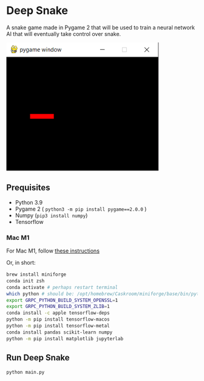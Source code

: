 # Deep Snake

A snake game made in Pygame 2 that will be used to train a neural network AI that will eventually take control over snake.

![Screenshot of Deep Snake](screenshot.png "Screenshot of Deep Snake")

## Prequisites

- Python 3.9
- Pygame 2 ( `python3 -m pip install pygame==2.0.0` )
- Numpy (`pip3 install numpy`)
- Tensorflow

### Mac M1
For Mac M1, follow [these instructions](https://mobiarch.wordpress.com/2021/09/24/installing-tensorflow-in-macos-m1-chip/)

Or, in short:
```sh
brew install miniforge
conda init zsh
conda activate # perhaps restart terminal
which python # should be: /opt/homebrew/Caskroom/miniforge/base/bin/python
export GRPC_PYTHON_BUILD_SYSTEM_OPENSSL=1
export GRPC_PYTHON_BUILD_SYSTEM_ZLIB=1
conda install -c apple tensorflow-deps
python -m pip install tensorflow-macos
python -m pip install tensorflow-metal
conda install pandas scikit-learn numpy
python -m pip install matplotlib jupyterlab 
```

## Run Deep Snake

```sh
python main.py
```
